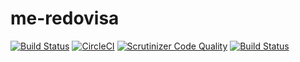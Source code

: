 # me-redovisa

[![Build Status](https://travis-ci.org/guni12/me-redovisa.svg?branch=master)](https://travis-ci.org/guni12/me-redovisa)
[![CircleCI](https://circleci.com/gh/guni12/me-redovisa.svg?style=svg)](https://circleci.com/gh/guni12/me-redovisa)
[![Scrutinizer Code Quality](https://scrutinizer-ci.com/g/guni12/me-redovisa/badges/quality-score.png?b=master)](https://scrutinizer-ci.com/g/guni12/me-redovisa/?branch=master)
[![Build Status](https://scrutinizer-ci.com/g/guni12/me-redovisa/badges/build.png?b=master)](https://scrutinizer-ci.com/g/guni12/me-redovisa/build-status/master)